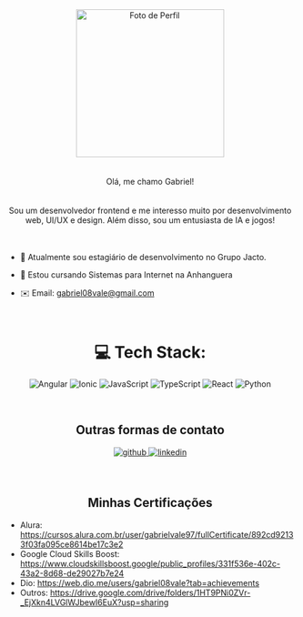 <div align="center">
<img alt="Foto de Perfil" width="260" height="260" src="https://avatars.githubusercontent.com/u/111702601?v=4"> 
</div>  
<br></br>

  
<div align="center"> Olá, me chamo Gabriel! </div>  
<br></br>

<div align="center"> Sou um desenvolvedor frontend e me interesso muito por desenvolvimento web, UI/UX e design. Além disso, sou um entusiasta de IA e jogos!</div>  
<br></br>


- 🏢 Atualmente sou estagiário de desenvolvimento no Grupo Jacto.  
  

- 🏫 Estou cursando Sistemas para Internet na Anhanguera
  
- ✉️ Email: gabriel08vale@gmail.com

<br/>  

<div align="center">

# 💻 Tech Stack:
![Angular](https://img.shields.io/badge/angular-%23DD0031.svg?style=for-the-badge&logo=angular&logoColor=white) ![Ionic](https://img.shields.io/badge/Ionic-%233880FF.svg?style=for-the-badge&logo=Ionic&logoColor=white)
 ![JavaScript](https://img.shields.io/badge/javascript-%23323330.svg?style=for-the-badge&logo=javascript&logoColor=%23F7DF1E) ![TypeScript](https://img.shields.io/badge/typescript-%23007ACC.svg?style=for-the-badge&logo=typescript&logoColor=white) ![React](https://img.shields.io/badge/react-%2320232a.svg?style=for-the-badge&logo=react&logoColor=%2361DAFB) ![Python](https://img.shields.io/badge/python-3670A0?style=for-the-badge&logo=python&logoColor=ffdd54)


<!-- Proudly created with GPRM ( https://gprm.itsvg.in ) -->

<br/>  

## Outras formas de contato  

</div>
  
<div align="center">
<a href="https://github.com/gabriel1vale" target="_blank">
<img src=https://img.shields.io/badge/github-%2324292e.svg?&style=for-the-badge&logo=github&logoColor=white alt=github style="margin-bottom: 5px;" />
</a>
<a href="https://linkedin.com/in/gabriel1vale" target="_blank">
<img src=https://img.shields.io/badge/linkedin-%231E77B5.svg?&style=for-the-badge&logo=linkedin&logoColor=white alt=linkedin style="margin-bottom: 5px;" />
</a>
 
</div>  

<div align="center">
  <br></br>

## Minhas Certificações  

</div>
  
- Alura: https://cursos.alura.com.br/user/gabrielvale97/fullCertificate/892cd92133f03fa095ce8614be17c3e2
- Google Cloud Skills Boost: https://www.cloudskillsboost.google/public_profiles/331f536e-402c-43a2-8d68-de29027b7e24
- Dio: https://web.dio.me/users/gabriel08vale?tab=achievements
- Outros: https://drive.google.com/drive/folders/1HT9PNi0ZVr-_EjXkn4LVGlWJbewI6EuX?usp=sharing

<br/> 
  
</div>

<!-- Feito com auxílio da GPRM ( https://gprm.itsvg.in ) -->

